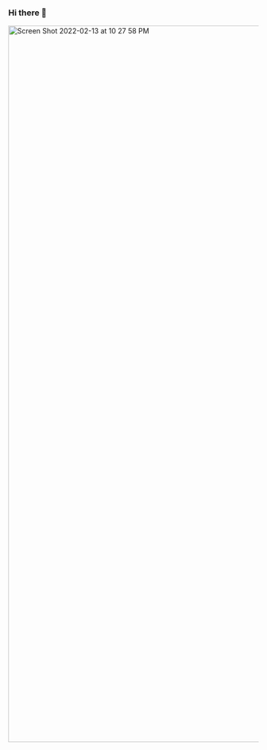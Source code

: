 ### Hi there 👋

<img width="1440" alt="Screen Shot 2022-02-13 at 10 27 58 PM" src="https://user-images.githubusercontent.com/57417548/153812704-94f0114b-a23b-47eb-b5c7-19ee8f0edba1.png">


<!--
**SmartVilleBatteries/SmartVilleBatteries** is a ✨ _special_ ✨ repository because its `README.md` (this file) appears on your GitHub profile.

Here are some ideas to get you started:

- 🔭 I’m currently working on ...
- 🌱 I’m currently learning ...
- 👯 I’m looking to collaborate on ...
- 🤔 I’m looking for help with ...
- 💬 Ask me about ...
- 📫 How to reach me: ...
- 😄 Pronouns: ...
- ⚡ Fun fact: ...
-->
